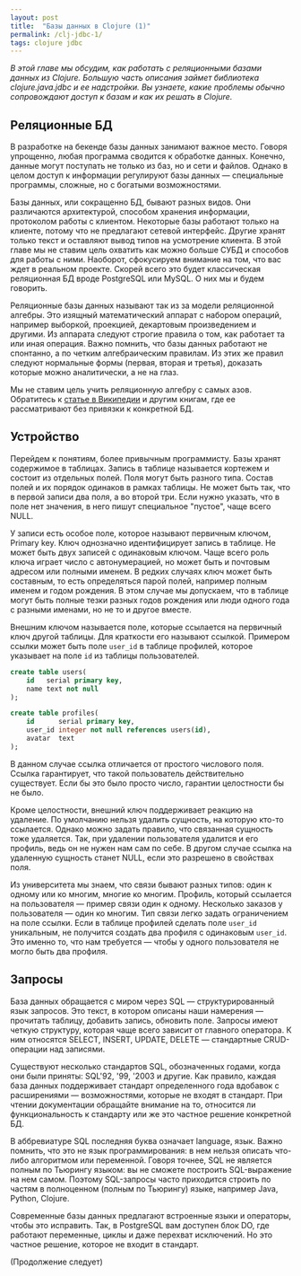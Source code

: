 ```yaml
---
layout: post
title:  "Базы данных в Clojure (1)"
permalink: /clj-jdbc-1/
tags: clojure jdbc
---
```


*В этой главе мы обсудим, как работать с реляционными базами данных из
Clojure. Большую часть описания займет библиотека clojure.java.jdbc и ее
надстройки. Вы узнаете, какие проблемы обычно сопровождают доступ к базам и как
их решать в Clojure.*

## Реляционные БД

В разработке на бекенде базы данных занимают важное место. Говоря упрощенно,
любая программа сводится к обработке данных. Конечно, данные могут поступать не
только из баз, но и сети и файлов. Однако в целом доступ к информации регулируют
базы данных — специальные программы, сложные, но с богатыми возможностями.

Базы данных, или сокращенно БД, бывают разных видов. Они различаются
архитектурой, способом хранения информации, протоколом работы с
клиентом. Некоторые базы работают только на клиенте, потому что не предлагают
сетевой интерфейс. Другие хранят только текст и оставляют вывод типов на
усмотрение клиента. В этой главе мы не ставим цель охватить как можно больше
СУБД и способов для работы с ними. Наоборот, сфокусируем внимание на том, что
вас ждет в реальном проекте. Скорей всего это будет классическая реляционная БД
вроде PostgreSQL или MySQL. О них мы и будем говорить.

<!-- more -->

Реляционные базы данных называют так из за модели реляционной алгебры. Это
изящный математический аппарат с набором операций, например выборкой, проекцией,
декартовым произведением и другими. Из аппарата следуют строгие правила о том,
как работает та или иная операция. Важно помнить, что базы данных работают не
спонтанно, а по четким алгебраическим правилам. Из этих же правил следуют
нормальные формы (первая, вторая и третья), доказать которые можно аналитически,
а не на глаз.

[rel]: https://ru.wikipedia.org/wiki/%D0%A0%D0%B5%D0%BB%D1%8F%D1%86%D0%B8%D0%BE%D0%BD%D0%BD%D0%B0%D1%8F_%D0%B0%D0%BB%D0%B3%D0%B5%D0%B1%D1%80%D0%B0

Мы не ставим цель учить реляционную алгебру с самых азов. Обратитесь к [статье в
Википедии][rel] и другим книгам, где ее рассматривают без привязки к конкретной
БД.

## Устройство

Перейдем к понятиям, более привычным программисту. Базы хранят содержимое в
таблицах. Запись в таблице называется кортежем и состоит из отдельных
полей. Поля могут быть разного типа. Состав полей и их порядок одинаков в рамках
таблицы. Не может быть так, что в первой записи два поля, а во второй три. Если
нужно указать, что в поле нет значения, в него пишут специальное "пустое", чаще
всего NULL.

У записи есть особое поле, которое называют первичным ключом, Primary key. Ключ
однозначно идентифицирует запись в таблице. Не может быть двух записей с
одинаковым ключом. Чаще всего роль ключа играет число с автонумерацией, но может
быть и почтовым адресом или полными именем. В редких случаях ключ может быть
составным, то есть определяться парой полей, например полным именем и годом
рождения. В этом случае мы допускаем, что в таблице могут быть полные тезки
разных годов рождения или люди одного года с разными именами, но не то и другое
вместе.

Внешним ключом называется поле, которые ссылается на первичный ключ другой
таблицы. Для краткости его называют ссылкой. Примером ссылки может быть поле
`user_id` в таблице профилей, которое указывает на поле `id` из таблицы
пользователей.

~~~sql
create table users(
    id   serial primary key,
    name text not null
);

create table profiles(
    id      serial primary key,
    user_id integer not null references users(id),
    avatar  text
);
~~~

В данном случае ссылка отличается от простого числового поля. Ссылка
гарантирует, что такой пользователь действительно существует. Если бы это было
просто число, гарантии целостности бы не было.

Кроме целостности, внешний ключ поддерживает реакцию на удаление. По умолчанию
нельзя удалить сущность, на которую кто-то ссылается. Однако можно задать
правило, что связанная сущность тоже удаляется. Так, при удалении пользователя
удалится и его профиль, ведь он не нужен нам сам по себе. В другом случае ссылка
на удаленную сущность станет NULL, если это разрешено в свойствах поля.

Из университета мы знаем, что связи бывают разных типов: один к одному или ко
многим, многие ко многим. Профиль, который ссылается на пользователя — пример
связи один к одному. Несколько заказов у пользователя — один ко многим. Тип
связи легко задать ограничением на поле ссылки. Если в таблице профилей сделать
поле `user_id` уникальным, не получится создать два профиля с одинаковым
`user_id`. Это именно то, что нам требуется — чтобы у одного пользователя не
могло быть два профиля.

## Запросы

База данных обращается с миром через SQL — структурированный язык запросов. Это
текст, в котором описаны наши намерения — прочитать таблицу, добавить запись,
обновить поле. Запросы имеют четкую структуру, которая чаще всего зависит от
главного оператора. К ним относятся SELECT, INSERT, UPDATE, DELETE — стандартные
CRUD-операции над записями.

Существуют несколько стандартов SQL, обозначенных годами, когда они были
приняты: SQL'92, '99, '2003 и другие. Как правило, каждая база данных
поддерживает стандарт определенного года вдобавок с расширениями —
возможностями, которые не входят в стандарт. При чтении документации обращайте
внимание на то, относится ли функциональность к стандарту или же это частное
решение конкретной БД.

В аббревиатуре SQL последняя буква означает language, язык. Важно помнить, что
это не язык программирования: в нем нельзя описать что-либо алгоритмом или
переменной. Говоря точнее, SQL не является полным по Тьюрингу языком: вы не
сможете построить SQL-выражение на нем самом. Поэтому SQL-запросы часто
приходится строить по частям в полноценном (полным по Тьюрингу) языке, например
Java, Python, Clojure.

Современные базы данных предлагают встроенные языки и операторы, чтобы это
исправить. Так, в PostgreSQL вам доступен блок DO, где работают переменные,
циклы и даже перехват исключений. Но это частное решение, которое не входит в
стандарт.

(Продолжение следует)
